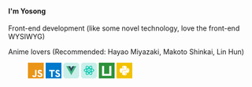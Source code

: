 #### I'm Yosong




Front-end development (like some novel technology, love the front-end WYSIWYG)

Anime lovers (Recommended: Hayao Miyazaki, Makoto Shinkai, Lin Hun)



<figure>
<img src="./javascript.png"/>
<img src="./typescript.png"/>
<img src="./vue.png"/>
<img src="./react.png"/>
<img src="./uniapp.png"/>
<img src="./python.png"/>
</figure>

